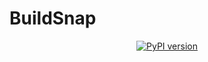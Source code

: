 # BuildSnap

<p align="center">
  <a href="https://pypi.org/project/buildsnap/">
    <img src="https://img.shields.io/badge/PyPI-0.1.0-blue.svg" alt="PyPI version">
  </a>
